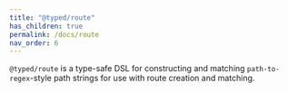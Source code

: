 ```yaml
---
title: "@typed/route"
has_children: true
permalink: /docs/route
nav_order: 6
---
```


`@typed/route` is a type-safe DSL for constructing and matching `path-to-regex`-style
path strings for use with route creation and matching.
